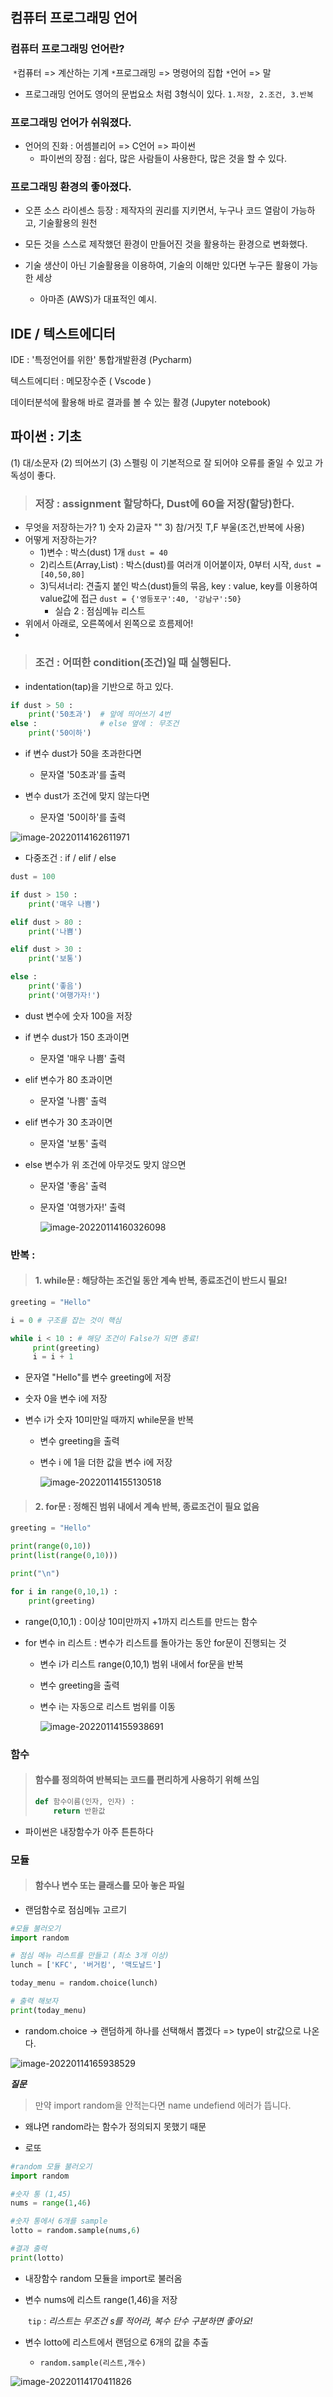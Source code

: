 ## 컴퓨터 프로그래밍 언어

### 	컴퓨터 프로그래밍 언어란?

​	`*`컴퓨터 => 계산하는 기계	`*`프로그래밍 => 명령어의 집합 	`*`언어 => 말

- 프로그래밍 언어도 영어의 문법요소 처럼 3형식이 있다. `1.저장, 2.조건, 3.반복`

### 	

### 	프로그래밍 언어가 쉬워졌다.

- 언어의 진화 : 어셈블리어 => C언어 => 파이썬
  - 파이썬의 장점 : 쉽다, 많은 사람들이 사용한다, 많은 것을 할 수 있다.

### 	

### 	프로그래밍 환경의 좋아졌다.

- 오픈 소스 라이센스 등장 : 제작자의 권리를 지키면서, 누구나 코드 열람이 가능하고, 기술활용의 원천

- 모든 것을 스스로 제작했던 환경이 만들어진 것을 활용하는 환경으로 변화했다.
- 기술 생산이 아닌 기술활용을 이용하여, 기술의 이해만 있다면 누구든 활용이 가능한 세상
  - 아마존 (AWS)가 대표적인 예시.



## IDE / 텍스트에디터

IDE : '특정언어를 위한' 통합개발환경 (Pycharm) 

텍스트에디터 : 메모장수준 ( Vscode )

데이터분석에 활용해 바로 결과를 볼 수 있는 활경 (Jupyter notebook)



## 파이썬 : 기초

(1) 대/소문자  (2) 띄어쓰기  (3)  스펠링  이 기본적으로 잘 되어야 오류를 줄일 수 있고 가독성이 좋다.



> ### 저장 : assignment 할당하다, Dust에 60을 저장(할당)한다.

- 무엇을 저장하는가? 1) 숫자 2)글자 "" 3) 참/거짓 T,F 부울(조건,반복에 사용)
- 어떻게 저장하는가? 
  - 1)변수 : 박스(dust) 1개 `dust = 40`
  - 2)리스트(Array,List) : 박스(dust)를 여러개 이어붙이자, 0부터 시작, `dust = [40,50,80]` 
  - 3)딕셔너리: 견출지 붙인 박스(dust)들의 묶음, key : value, key를 이용하여 value값에 접근 `dust = {'영등포구':40, '강남구':50}`
    - 실습 2 : 점심메뉴 리스트 
- 위에서 아래로, 오른쪽에서 왼쪽으로 흐름제어!
- 

> ### 조건 : 어떠한 condition(조건)일 때 실행된다.

- indentation(tap)을 기반으로 하고 있다.

```python
if dust > 50 :
    print('50초과')  # 앞에 띄어쓰기 4번
else :				# else 옆에 : 무조건
    print('50이하')
```

- if 변수 dust가 50을 초과한다면
  - 문자열 '50초과'를 출력

- 변수 dust가 조건에 맞지 않는다면
  - 문자열 '50이하'를 출력

![image-20220114162611971](python_basic.assets/image-20220114162611971.png)

- 다중조건 : if / elif / else

```python
dust = 100

if dust > 150 : 
    print('매우 나쁨')

elif dust > 80 :
    print('나쁨')

elif dust > 30 :
    print('보통')

else :
    print('좋음')
    print('여행가자!')
```

- dust 변수에 숫자 100을 저장

- if 변수 dust가 150 초과이면

  - 문자열 '매우 나쁨' 출력

- elif  변수가 80 초과이면

  - 문자열 '나쁨' 출력

- elif 변수가 30 초과이면

  - 문자열 '보통' 출력

- else 변수가 위 조건에 아무것도 맞지 않으면

  - 문자열 '좋음' 출력

  - 문자열 '여행가자!' 출력

    ![image-20220114160326098](python_IDE.assets/image-20220114160326098.png)

    

### 	반복 :

> #### 1. while문 : 해당하는 조건일 동안 계속 반복, 종료조건이 반드시 필요!

```python
greeting = "Hello"

i = 0 # 구조를 잡는 것이 핵심

while i < 10 : # 해당 조건이 False가 되면 종료!
     print(greeting)
     i = i + 1
```

- 문자열 "Hello"를 변수 greeting에 저장

- 숫자 0을 변수 i에 저장

- 변수 i가 숫자 10미만일 때까지 while문을 반복

  - 변수 greeting을 출력

  - 변수 i 에 1을 더한 값을 변수 i에 저장 

    ![image-20220114155130518](python_IDE.assets/image-20220114155130518.png)

    

> #### 2. for문 :  정해진 범위 내에서 계속 반복, 종료조건이 필요 없음 

```python
greeting = "Hello"

print(range(0,10))
print(list(range(0,10)))

print("\n")

for i in range(0,10,1) :
    print(greeting)
```

- range(0,10,1) : 0이상 10미만까지 +1까지 리스트를 만드는 함수

- for 변수 in 리스트 : 변수가 리스트를 돌아가는 동안 for문이 진행되는 것

  - 변수 i가 리스트 range(0,10,1) 범위 내에서 for문을 반복

  - 변수 greeting을 출력

  - 변수 i는 자동으로 리스트 범위를 이동

    ![image-20220114155938691](python_IDE.assets/image-20220114155938691.png)



### 함수

> #### 함수를 정의하여 반복되는 코드를 편리하게 사용하기 위해 쓰임
>
> ```python
> def 함수이름(인자, 인자) :
>     return 반환값
> ```

- 파이썬은 내장함수가 아주 튼튼하다

  

### 모듈

> #### 함수나 변수 또는 클래스를 모아 놓은 파일

- 랜덤함수로 점심메뉴 고르기

```python
#모듈 불러오기
import random

# 점심 메뉴 리스트를 만들고 (최소 3개 이상) 
lunch = ['KFC', '버거킹', '맥도날드']

today_menu = random.choice(lunch)

# 출력 해보자
print(today_menu)
```

- random.choice -> 랜덤하게 하나를 선택해서 뽑겠다 => type이 str값으로 나온다.

![image-20220114165938529](python_basic.assets/image-20220114165938529.png)

***질문***

> 만약 import random을 안적는다면 name undefiend 에러가 뜹니다.

- 왜냐면 random라는 함수가 정의되지 못했기 때문



- 로또 

```python
#random 모듈 불러오기
import random

#숫자 통 (1,45)
nums = range(1,46)

#숫자 통에서 6개를 sample
lotto = random.sample(nums,6)

#결과 출력
print(lotto)
```

- 내장함수 random 모듈을 import로 불러옴

- 변수 nums에 리스트 range(1,46)을 저장

  ​	 `tip` : *리스트는 무조건 s를 적어라, 복수 단수 구분하면 좋아요!*

- 변수 lotto에 리스트에서 랜덤으로 6개의 값을 추출
  - `random.sample(리스트,개수)`

![image-20220114170411826](python_basic.assets/image-20220114170411826.png)

